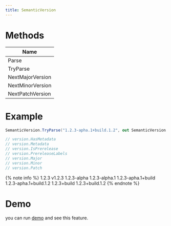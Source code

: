 ```yaml
---
title: SemanticVersion
---
```


# Methods

|Name|
|-|
|Parse|
|TryParse|
|NextMajorVersion|
|NextMinorVersion|
|NextPatchVersion|

# Example

```cs
SemanticVersion.TryParse("1.2.3-apha.1+build.1.2", out SemanticVersion version);

// version.HasMetadata
// version.Metadata
// version.IsPrerelease
// version.PrereleaseLabels
// version.Major
// version.Minor
// version.Patch
```

{% note info %}
1.2.3
v1.2.3
1.2.3-alpha
1.2.3-alpha.1
1.2.3-apha.1+build
1.2.3-apha.1+build.1.2
1.2.3+build
1.2.3+build.1.2
{% endnote %}


# Demo
you can run [demo](https://github.com/Ghost1372/DevWinUI) and see this feature.